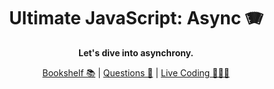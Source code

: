 <div align="center">

# Ultimate JavaScript: Async 🪗

**Let's dive into asynchrony.**

[Bookshelf 📚](./bookshelf.md) | [Questions 🤔](./questions.md) | [Live Coding 🧑🏼‍💻](live-coding.md)

</div>
